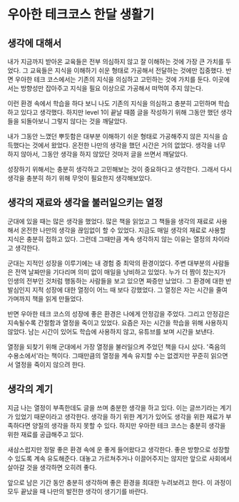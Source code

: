 # 우아한 테크코스 한달 생활기

## 생각에 대해서
내가 지금까지 받아온 교육들은 전부 의심하지 않고 잘 이해하는 것에 가장 큰 가치를 두었다. 그 교육들은 지식을 이해하기 쉬운 형태로 가공해서 전달하는 것에만 집중했다. 반면 우아한 테크 코스에서는 기존의 지식을 의심하고 고민하는 것에 가치를 둔다. 이곳에서는 방향성만 잡아주고 지식을 필요 이상으로 가공해서 떠먹여 주지 않는다.

이런 환경 속에서 학습을 하다 보니 나도 기존의 지식을 의심하고 충분히 고민하며 학습하고 있다고 생각했다. 하지만 level 1이 끝날 때쯤 글을 작성하기 위해 그동안 했던 생각들을 되돌아보니 그렇지 않다는 것을 깨달았다.

내가 그동안 느꼈던 뿌듯함은 대부분 이해하기 쉬운 형태로 가공해주지 않은 지식을 습득했다는 것에서 왔었다. 온전한 나만의 생각을 했던 시간은 거의 없었다. 생각을 너무 하지 않아서, 그동안 생각을 하지 않았단 것마저 글을 쓰면서 깨달았다.

성장하기 위해서는 충분히 생각하고 고민해보는 것이 중요하다고 생각한다. 그래서 다시 생각을 충분히 하기 위해 무엇이 필요한지 생각해보았다.

## 생각의 재료와 생각을 불러일으키는 열정
군대에 있을 때는 많은 생각을 했었다. 많은 책을 읽었고 그 책들을 생각의 재료로 사용해서 온전한 나만의 생각을 끊임없이 할 수 있었다. 지금도 매일 생각의 재료로 사용할 지식은 충분히 접하고 있다. 그런데 그때만큼 계속 생각하지 않는 이유는 열정의 차이라고 생각한다.

군대는 지적인 성장을 이루기에는 내 경험 중 최악의 환경이었다. 주변 대부분의 사람들은 전역 날짜만을 기다리며 의미 없이 매일을 낭비하고 있었다. 누가 더 짬이 찼는지가 인생의 전부인 것처럼 행동하는 사람들을 보고 있으면 짜증만 났었다.  그 환경에 대한 반발심인지 지적 성장에 대한 열정이 어느 때 보다 강했었다. 그 열정은 자는 시간을 줄여가며까지 책을 읽게 만들었다.

반면 우아한 테크 코스의 성장에 좋은 환경은 나에게 안정감을 주었다. 그리고 안정감은 지속될수록 간절함과 열정을 죽이고 있었다. 요즘은 자는 시간을 학습을 위해 사용하지 않았다. 남는 시간이 있어도 학습에 사용하지 않고, 유튜브를 보며 시간을 보낸다.

열정을 되찾기 위해 군대에서 가장 열정을 불러일으켜 주었던 책을 다시 샀다. '죽음의 수용소에서'라는 책이다. 그때만큼의 열정을 계속 유지할 수는 없겠지만 꾸준히 읽으면서 열정을 죽이지 않으려 한다.

## 생각의 계기
지금 나는 열정이 부족한데도 글을 쓰며 충분한 생각을 하고 있다. 이는 글쓰기라는 계기가 있었기 때문이라고 생각한다. 생각을 하기 위한 계기가 있어도 생각을 위한 재료가 부족하다면 양질의 생각을 하지 못할 수 있다. 하지만 우아한 테크 코스는 충분히 생각을 위한 재료를 공급해주고 있다.

새삼스럽지만 정말 좋은 환경 속에 운 좋게 들어왔다고 생각한다. 좋은 방향으로 성장할 수 있도록 계속 유도해준다. 대놓고 가르쳐주거나 이끌어주지는 않지만 앞으로 사회에서 살아갈 것을 생각하면 오히려 좋다. 

앞으로 남은 기간 동안 충분히 생각하며 좋은 환경을 최대한 누려보려고 한다. 이 과정이 모두 끝났을 때 나만의 발전한 생각이 생기기를 바란다.
